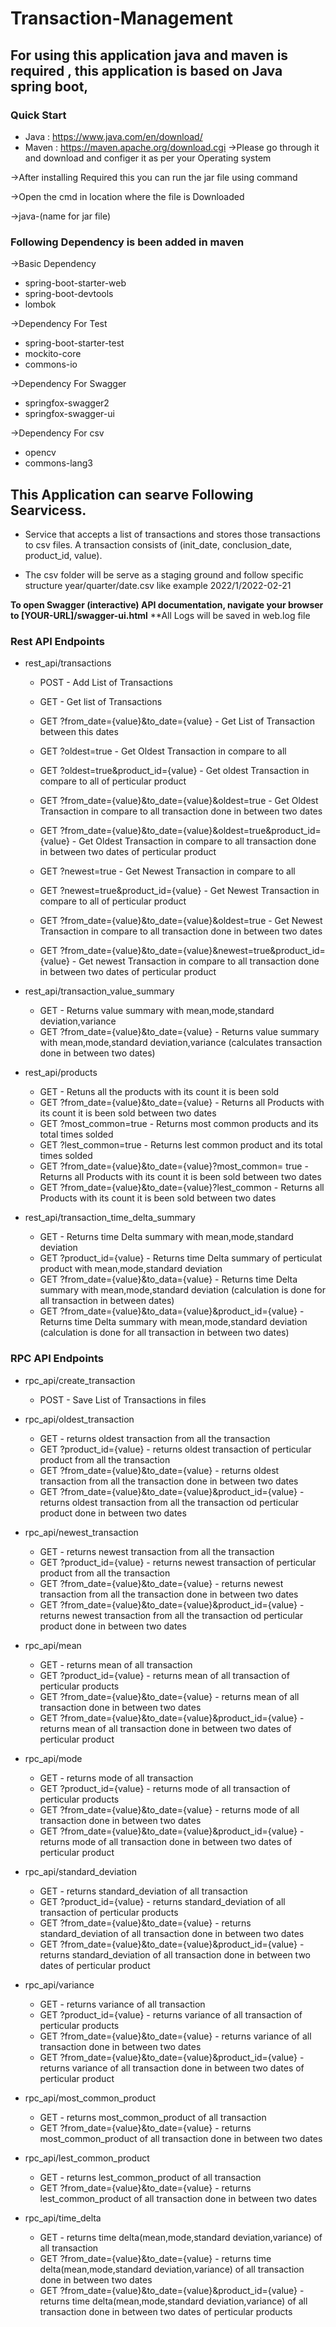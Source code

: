 # Transaction-Management

## For using this application java and maven is required , this application is based on Java spring boot,
### Quick Start
   * Java : https://www.java.com/en/download/
   * Maven : https://maven.apache.org/download.cgi
->Please go through it and download and configer it as per your Operating system 

->After installing Required this you can run the jar file using command

->Open the cmd in location where the file is Downloaded 

->java-(name for jar file)
### Following Dependency is been added in maven

   ->Basic Dependency
   * spring-boot-starter-web
   * spring-boot-devtools
   * lombok
   
   ->Dependency For Test
   * spring-boot-starter-test
   * mockito-core
   * commons-io
   
   ->Dependency For Swagger
   * springfox-swagger2
   * springfox-swagger-ui
   
   ->Dependency For csv
   * opencv
   * commons-lang3
   
## This Application can searve Following Searvicess.

 * Service that accepts a list of transactions and stores those transactions to csv files. A transaction consists of (init_date, conclusion_date, product_id, value). 

 * The csv folder will be serve as a staging ground and follow specific structure year/quarter/date.csv  like example 2022/1/2022-02-21

**To open Swagger (interactive) API documentation, navigate your browser to [YOUR-URL]/swagger-ui.html**
**All Logs will be saved in web.log file
### Rest API Endpoints
  - rest_api/transactions
    * POST - Add List of Transactions
    * GET - Get list of Transactions
    * GET ?from_date={value}&to_date={value}  - Get List of Transaction between this dates
    
    * GET ?oldest=true  - Get Oldest Transaction in compare to all
    * GET ?oldest=true&product_id={value}  - Get oldest Transaction in compare to all of perticular product
    * GET ?from_date={value}&to_date={value}&oldest=true  - Get Oldest Transaction in compare to all transaction done in between two dates
    * GET ?from_date={value}&to_date={value}&oldest=true&product_id={value} - Get Oldest Transaction in compare to all transaction done in between two dates of       perticular product
    
    * GET ?newest=true  - Get Newest Transaction in compare to all
    * GET ?newest=true&product_id={value}  - Get Newest Transaction in compare to all of perticular product
    * GET ?from_date={value}&to_date={value}&oldest=true  - Get Newest Transaction in compare to all transaction done in between two dates
    * GET ?from_date={value}&to_date={value}&newest=true&product_id={value} - Get newest Transaction in compare to all transaction done in between two dates of perticular product
   
  
  - rest_api/transaction_value_summary
    * GET  -  Returns value summary with mean,mode,standard deviation,variance
    * GET ?from_date={value}&to_date={value} - Returns value summary with mean,mode,standard deviation,variance (calculates transaction done in between two dates)  
  
  
  - rest_api/products
    * GET -  Retuns all the products with its count it is been sold
    * GET ?from_date={value}&to_date={value} - Returns all Products with its count it is been sold between two dates 
    * GET ?most_common=true - Returns most common products and its total times solded 
    * GET ?lest_common=true - Returns lest common product and its total times solded
    * GET ?from_date={value}&to_date={value}?most_common= true - Returns all Products with its count it is been sold between two dates 
    * GET ?from_date={value}&to_date={value}?lest_common - Returns all Products with its count it is been sold between two dates 
    
  - rest_api/transaction_time_delta_summary
    * GET - Returns time Delta summary with mean,mode,standard deviation
    * GET ?product_id={value} - Returns time Delta summary of perticulat product with mean,mode,standard deviation
    * GET ?from_date={value}&to_data={value} - Returns time Delta summary with mean,mode,standard deviation (calculation is done for all transaction in between dates)
    * GET ?from_date={value}&to_data={value}&product_id={value} - Returns time Delta summary with mean,mode,standard deviation (calculation is done for all transaction in between two dates)
    
### RPC API Endpoints
  - rpc_api/create_transaction 
    * POST - Save List of Transactions in files
    
  - rpc_api/oldest_transaction
    * GET  - returns oldest transaction from all the transaction 
    * GET ?product_id={value}  - returns oldest transaction of perticular product from all the transaction
    * GET ?from_date={value}&to_date={value} - returns oldest transaction from all the transaction done in between two dates
    * GET ?from_date={value}&to_date={value}&product_id={value} - returns oldest transaction from all the transaction od perticular product done in between two dates 

  - rpc_api/newest_transaction
    * GET  - returns newest transaction from all the transaction 
    * GET ?product_id={value}  - returns newest transaction of perticular product from all the transaction
    * GET ?from_date={value}&to_date={value} - returns newest transaction from all the transaction done in between two dates
    * GET ?from_date={value}&to_date={value}&product_id={value} - returns newest transaction from all the transaction od perticular product done in between two dates 
 
  - rpc_api/mean
    * GET  - returns mean of all transaction 
    * GET ?product_id={value}  - returns mean of all transaction of perticular products
    * GET ?from_date={value}&to_date={value} - returns mean of all transaction done in between two dates
    * GET ?from_date={value}&to_date={value}&product_id={value} - returns mean of all transaction done in between two dates of perticular product
   
  - rpc_api/mode
    * GET  - returns mode of all transaction 
    * GET ?product_id={value}  - returns mode of all transaction of perticular products
    * GET ?from_date={value}&to_date={value} - returns mode of all transaction done in between two dates
    * GET ?from_date={value}&to_date={value}&product_id={value} - returns mode of all transaction done in between two dates of perticular product
    
  - rpc_api/standard_deviation
    * GET  - returns standard_deviation of all transaction 
    * GET ?product_id={value}  - returns standard_deviation of all transaction of perticular products
    * GET ?from_date={value}&to_date={value} - returns standard_deviation of all transaction done in between two dates
    * GET ?from_date={value}&to_date={value}&product_id={value} - returns standard_deviation of all transaction done in between two dates of perticular product
    
  - rpc_api/variance
    * GET  - returns variance of all transaction 
    * GET ?product_id={value}  - returns variance of all transaction of perticular products
    * GET ?from_date={value}&to_date={value} - returns variance of all transaction done in between two dates
    * GET ?from_date={value}&to_date={value}&product_id={value} - returns variance of all transaction done in between two dates of perticular product
    
  - rpc_api/most_common_product
    * GET  - returns most_common_product of all transaction 
    * GET ?from_date={value}&to_date={value} - returns most_common_product of all transaction done in between two dates
  
  - rpc_api/lest_common_product
    * GET  - returns lest_common_product of all transaction 
    * GET ?from_date={value}&to_date={value} - returns lest_common_product of all transaction done in between two dates
  
  - rpc_api/time_delta
    * GET  - returns time delta(mean,mode,standard deviation,variance) of all transaction 
    * GET ?from_date={value}&to_date={value} - returns time delta(mean,mode,standard deviation,variance) of all transaction done in between two dates
    * GET ?from_date={value}&to_date={value}&product_id={value} - returns time delta(mean,mode,standard deviation,variance) of all transaction done in between two dates of perticular products
    
